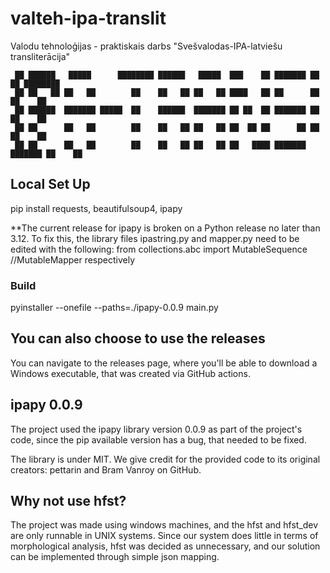 # valteh-ipa-translit
Valodu tehnoloģijas - praktiskais darbs "Svešvalodas-IPA-latviešu transliterācija"

```
 ██ ██████   █████      ████████ ██████   █████  ███    ██ ███████ ██      ██ ████████ 
 ██ ██   ██ ██   ██        ██    ██   ██ ██   ██ ████   ██ ██      ██      ██    ██    
 ██ ██████  ███████ █████  ██    ██████  ███████ ██ ██  ██ ███████ ██      ██    ██    
 ██ ██      ██   ██        ██    ██   ██ ██   ██ ██  ██ ██      ██ ██      ██    ██    
 ██ ██      ██   ██        ██    ██   ██ ██   ██ ██   ████ ███████ ███████ ██    ██ 
```

## Local Set Up

pip install requests, beautifulsoup4, ipapy

**The current release for ipapy is broken on a Python release no later than 3.12. To fix this, the library files ipastring.py and mapper.py need to be edited with the following:
from collections.abc import MutableSequence //MutableMapper respectively

### Build

pyinstaller --onefile --paths=./ipapy-0.0.9 main.py

## You can also choose to use the releases

You can navigate to the releases page, where you'll be able to download a Windows executable, that was created via GitHub actions.

## ipapy 0.0.9

The project used the ipapy library version 0.0.9 as part of the project's code, since the pip available version has a bug, that needed to be fixed.

The library is under MIT. We give credit for the provided code to its original creators: pettarin and Bram Vanroy on GitHub.

## Why not use hfst?

The project was made using windows machines, and the hfst and hfst_dev are only runnable in UNIX systems. Since our system does little in terms of morphological analysis, hfst was decided as unnecessary, and our solution can be implemented through simple json mapping.